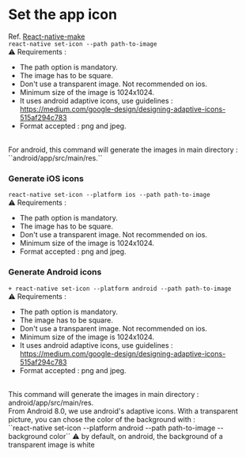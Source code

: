 # Set the app icon
Ref. [React-native-make](https://github.com/bamlab/react-native-make)
<br/>
``react-native set-icon --path path-to-image``
<br/>
⚠️ Requirements :

+ The path option is mandatory.
+ The image has to be square.
+ Don't use a transparent image. Not recommended on ios.
+ Minimum size of the image is 1024x1024.
+ It uses android adaptive icons, use guidelines : https://medium.com/google-design/designing-adaptive-icons-515af294c783
+ Format accepted : png and jpeg.
<br/>
For android, this command will generate the images in main directory : ``android/app/src/main/res.``

### Generate iOS icons
``react-native set-icon --platform ios --path path-to-image``
<br/>
⚠️ Requirements :

+ The path option is mandatory.
+ The image has to be square.
+ Don't use a transparent image. Not recommended on ios.
+ Minimum size of the image is 1024x1024.
+ Format accepted : png and jpeg.


### Generate Android icons
``+ react-native set-icon --platform android --path path-to-image``
<br/>
⚠️ Requirements :

+ The path option is mandatory.
+ The image has to be square.
+ Don't use a transparent image. Not recommended on ios.
+ Minimum size of the image is 1024x1024.
+ It uses android adaptive icons, use guidelines : https://medium.com/google-design/designing-adaptive-icons-515af294c783
+ Format accepted : png and jpeg.
<br/>
This command will generate the images in main directory : android/app/src/main/res.
<br/>
From Android 8.0, we use android's adaptive icons. With a transparent picture, you can chose the color of the background with :
<br/>
``react-native set-icon --platform android --path path-to-image --background color``
⚠️ by default, on android, the background of a transparent image is white
